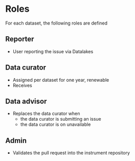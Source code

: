 # Roles

For each dataset, the following roles are defined

## Reporter

- User reporting the issue via Datalakes

## Data curator

- Assigned per dataset for one year, renewable
- Receives

## Data advisor

- Replaces the data curator when
  - the data curator is submitting an issue
  - the data curator is on unavailable

## Admin

- Validates the pull request into the instrument repository
